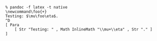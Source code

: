```
% pandoc -f latex -t native
\newcommand\foo{+}
Testing: $\mu\foo\eta$.
^D
[ Para
    [ Str "Testing: " , Math InlineMath "\\mu+\\eta" , Str "." ]
]
```

<!-- It would be nice to handle this case, but I don't
know how:

```
% pandoc -f latex -t native
\newcommand{\vecx}{a + b}
$\hat\vecx$
^D
[Para [Math InlineMath "\\hat{a+b}"]]
```
-->

